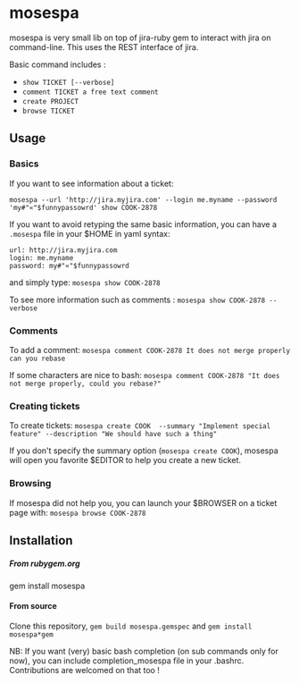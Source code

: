 mosespa
=======

mosespa is very small lib on top of jira-ruby gem to interact with jira on command-line.
This uses the REST interface of jira.

Basic command includes :
- ```show TICKET [--verbose]```
- ```comment TICKET a free text comment```
- ```create PROJECT```
- ```browse TICKET```

Usage
--------

### Basics

If you want to see information about a ticket:

```mosespa --url 'http://jira.myjira.com' --login me.myname --password 'my#"«"$funnypassowrd' show COOK-2878```

If you want to avoid retyping the same basic information, you can have a ```.mosespa``` file in your $HOME in yaml syntax:

```
url: http://jira.myjira.com
login: me.myname
password: my#"«"$funnypassowrd
```

and simply type: ```mosespa show COOK-2878```

To see more information such as comments : ```mosespa show COOK-2878 --verbose```

### Comments

To add a comment:
```mosespa comment COOK-2878 It does not merge properly can you rebase```

If some characters are nice to bash:
```mosespa comment COOK-2878 "It does not merge properly, could you rebase?"```

### Creating tickets

To create tickets:
```mosespa create COOK  --summary "Implement special feature" --description "We should have such a thing"```

If you don't specify the summary option (```mosespa create COOK```), mosespa will open you favorite $EDITOR to help you create a new ticket.

### Browsing

If mosespa did not help you, you can launch your $BROWSER on a ticket page with:
```mosespa browse COOK-2878```

Installation
------------

##### From rubygem.org
gem install mosespa


#### From source
Clone this repository, ```gem build mosespa.gemspec``` and ```gem install mosespa*gem```

NB:
If you want (very) basic bash completion (on sub commands only for now), you can include completion_mosespa file in your .bashrc.
Contributions are welcomed on that too !
